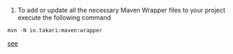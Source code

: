 1. To add or update all the necessary Maven Wrapper files to your project execute the following command
```
mvn -N io.takari:maven:wrapper
```
[see](https://github.com/takari/maven-wrapper)